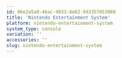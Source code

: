 ```yaml
---
id: 06e2a5a0-4bac-4033-8e62-9d3357053080
title: 'Nintendo Entertainment System'
platform: nintendo-entertainment-system
system_type: console
variation: ''
accessories: ''
slug: nintendo-entertainment-system
---
```

